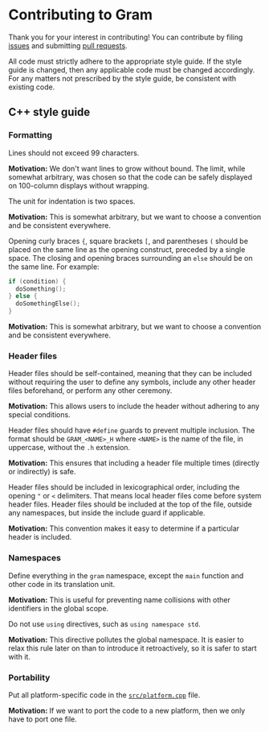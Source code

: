 # Contributing to Gram

Thank you for your interest in contributing! You can contribute by filing [issues](https://github.com/gramlang/gram/issues) and submitting [pull requests](https://github.com/gramlang/gram/pulls).

All code must strictly adhere to the appropriate style guide. If the style guide is changed, then any applicable code must be changed accordingly. For any matters not prescribed by the style guide, be consistent with existing code.

## C++ style guide

### Formatting

Lines should not exceed 99 characters.

**Motivation:** We don't want lines to grow without bound. The limit, while somewhat arbitrary, was chosen so that the code can be safely displayed on 100-column displays without wrapping.

The unit for indentation is two spaces.

**Motivation:** This is somewhat arbitrary, but we want to choose a convention and be consistent everywhere.

Opening curly braces `{`, square brackets `[`, and parentheses `(` should be placed on the same line as the opening construct, preceded by a single space. The closing and opening braces surrounding an `else` should be on the same line. For example:

```C++
if (condition) {
  doSomething();
} else {
  doSomethingElse();
}
```

**Motivation:** This is somewhat arbitrary, but we want to choose a convention and be consistent everywhere.

### Header files

Header files should be self-contained, meaning that they can be included without requiring the user to define any symbols, include any other header files beforehand, or perform any other ceremony.

**Motivation:** This allows users to include the header without adhering to any special conditions.

Header files should have `#define` guards to prevent multiple inclusion. The format should be `GRAM_<NAME>_H` where `<NAME>` is the name of the file, in uppercase, without the `.h` extension.

**Motivation:** This ensures that including a header file multiple times (directly or indirectly) is safe.

Header files should be included in lexicographical order, including the opening `"` or `<` delimiters. That means local header files come before system header files. Header files should be included at the top of the file, outside any namespaces, but inside the include guard if applicable.

**Motivation:** This convention makes it easy to determine if a particular header is included.

### Namespaces

Define everything in the `gram` namespace, except the `main` function and other code in its translation unit.

**Motivation:** This is useful for preventing name collisions with other identifiers in the global scope.

Do not use `using` directives, such as `using namespace std`.

**Motivation:** This directive pollutes the global namespace. It is easier to relax this rule later on than to introduce it retroactively, so it is safer to start with it.

### Portability

Put all platform-specific code in the [`src/platform.cpp`](https://github.com/gramlang/gram/blob/master/src/platform.cpp) file.

**Motivation:** If we want to port the code to a new platform, then we only have to port one file.
